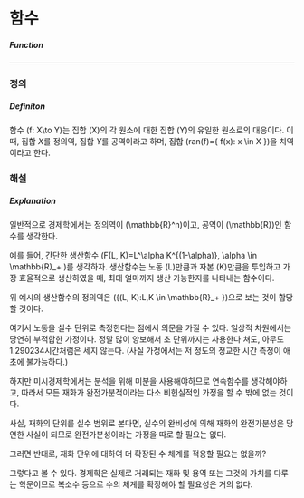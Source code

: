 # 함수

##### Function

---

### 정의

##### Definiton

함수 \(f: X\to Y\)는 집합 \(X\)의 각 원소에 대한 집합 \(Y\)의 유일한 원소로의 대응이다.
이때, 집합 $X$를 정의역, 집합 $Y$를 공역이라고 하며,
집합 \(ran(f)=\{ f(x):  x \in X \}\)을 치역이라고 한다.

### 해설

##### Explanation

일반적으로 경제학에서는 정의역이 \(\mathbb{R}^n\)이고, 공역이 \(\mathbb{R}\)인 함수를 생각한다.

예를 들어, 간단한 생산함수 \(F(L, K)=L^\alpha K^{(1-\alpha)}, \alpha \in \mathbb{R}_+ \)를 생각하자.
생산함수는 노동 \(L\)만큼과 자본 \(K\)만큼을 투입하고 가장 효율적으로 생산하였을 때, 최대 얼마까지 생산 가능한지를 나타내는 함수이다.

위 예시의 생산함수의 정의역은 \(\{(L, K):L,K \in \mathbb{R}_+ \}\)으로 보는 것이 합당할 것이다.

여기서 노동을 실수 단위로 측정한다는 점에서 의문을 가질 수 있다. 일상적 차원에서는 당연히 부적합한 가정이다. 정말 많이 양보해서 초 단위까지는 사용한다 쳐도,  아무도 1.290234시간처럼은 세지 않는다. (사실 가정에서는 저 정도의 정교한 시간 측정이 애초에 불가능하다.) 

하지만 미시경제학에서는 분석을 위해 미분을 사용해야하므로 연속함수를 생각해야하고, 따라서 모든 재화가 완전가분적이라는 다소 비현실적인 가정을 할 수 밖에 없는 것이다.

사실, 재화의 단위를 실수 범위로 본다면, 실수의 완비성에 의해 재화의 완전가분성은 당연한 사실이 되므로 완전가분성이라는 가정을 따로 할 필요는 없다.

그러면 반대로, 재화 단위에 대하여 더 확장된 수 체계를 적용할 필요는 없을까?

그렇다고 볼 수 있다. 경제학은 실제로 거래되는 재화 및 용역 또는 그것의 가치를 다루는 학문이므로 복소수 등으로 수의 체계를 확장해야 할 필요성은 거의 없다.